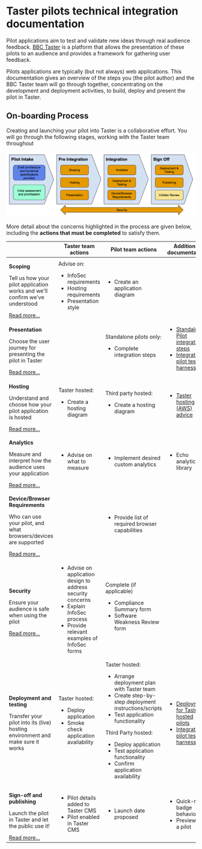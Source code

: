 # Taster pilots technical integration documentation

Pilot applications aim to test and validate new ideas through real audience feedback. [BBC Taster](http://www.bbc.co.uk/taster) is a platform that allows the presentation of these pilots to an audience and provides a framework for gathering user feedback.

Pilots applications are typically (but not always) web applications. This documentation gives an overview of the steps you (the pilot author) and the BBC Taster team will go through together, concentrating on the development and deployment activities, to build, deploy and present the pilot in Taster.

## On-boarding Process

Creating and launching your pilot into Taster is a collaborative effort. You will go through the following stages, working with the Taster team throughout 

<img src="./overview/images/pilot-process.png" alt="Taster hosting overview" width="650" >

More detail about the concerns highlighted in the process are given below, including the **actions that must be completed** to satisfy them. 

<table>
    <thead>
        <tr>
            <th></th>
            <th>Taster team actions</th>
            <th>Pilot team actions</th>
            <th>Additional documentation</th>
        </tr>
    </thead>
    <tbody>
        <tr>
            <td>
                <p><strong>Scoping</strong></p>
                <p>Tell us how your pilot application works and we'll confirm we've understood</p>
                <a href="overview/pilot-description.md">Read more...</a>
            </td>
            <td>
                Advise on:
                <ul>
                    <li>InfoSec requirements</li>
                    <li>Hosting requirements</li>
                    <li>Presentation style</li>
                </ul>
            </td>
            <td>
                <ul>
                    <li>Create an application diagram</li>
                </ul>
            </td>
            <td>
                <ul>
                </ul>
            </td>
        </tr>
        <tr>
            <td>
                <p><strong>Presentation</strong></p>
                <p>Choose the user journey for presenting the pilot in Taster</p>
                <a href="overview/presentation.md">Read more...</a>
            </td>
            <td>
                <ul>
                </ul>
            </td>
            <td>
                Standalone pilots only:
                <ul>
                    <li>Complete integration steps</li>
                </ul>
            </td>
            <td>
                <ul>
                    <li><a href="technical/standalone-pilot-integration-steps.md">Standalone Pilot integration steps</a></li>
                    <li><a href="docs/integration/iframe.md">Integrated pilot test harness</a></li>
                </ul>
            </td>
        </tr>
        <tr>
            <td>
                <p><strong>Hosting</strong></p>
                <p>Understand and choose how your pilot application is hosted</p>
                <a href="overview/hosting.md">Read more...</a>
            </td>
            <td>
                Taster hosted:
                <ul>
                    <li>Create a hosting diagram</li>
                </ul>
            </td>
            <td>
                Third party hosted:
                <ul>
                    <li>Create a hosting diagram</li>
                </ul>
            </td>
            <td>
                <ul>
                    <li><a href="technical/AWS-info.md">Taster hosting (AWS) advice</a></li>
                </ul>
            </td>
        </tr>
        <tr>
            <td>
                <p><strong>Analytics</strong></p>
                <p>Measure and interpret how the audience uses your application</p>
                <a href="overview/analytics-documentation.md">Read more...</a>
            </td>
            <td>
                <ul>
                    <li>Advise on what to measure</li>
                </ul>
            </td>
            <td>
                <ul>
                    <li>Implement desired custom analytics</li>
                </ul>
            </td>
            <td>
                <ul>
                    <li>Echo analytics library</li>
                </ul>
            </td>
        </tr>
        <tr>
            <td>
                <p><strong>Device/Browser Requirements</strong></p>
                <p>Who can use your pilot, and what browsers/devices are supported</p>
                <a href="/docs/supported-devices.md">Read more...</a>
            </td>
            <td>
                <ul>
                </ul>
            </td>
            <td>
                <ul>
                    <li>Provide list of required browser capabilities</li>
                </ul>
            </td>
            <td>
                <ul>
                </ul>
            </td>
        </tr>
        <tr>
            <td>
                <p><strong>Security</strong></p>
                <p>Ensure your audience is safe when using the pilot</p>
                <a href="overview/information-security.md">Read more...</a>
            </td>
            <td>
                <ul>
                    <li>Advise on application design to address security concerns</li>
                    <li>Explain InfoSec process</li>
                    <li>Provide relevant examples of InfoSec forms</li>
                </ul>
            </td>
            <td>
                Complete (if applicable)
                <ul>
                    <li>Compliance Summary form</li>
                    <li>Software Weakness Review form</li>
                </ul>
            </td>
            <td>
                <ul>
                </ul>
            </td>
        </tr>
        <tr>
            <td>
                <p><strong>Deployment and testing</strong></p>
                <p>Transfer your pilot into its (live) hosting environment and make sure it works</p>
            </td>
            <td>
                Taster hosted:
                <ul>
                    <li>Deploy application</li>
                    <li>Smoke check application availability</li>
                </ul>
            </td>
            <td>
                Taster hosted:
                <ul>
                    <li>Arrange deployment plan with Taster team</li>
                    <li>Create step-by-step deployment instructions/scripts</li>
                    <li>Test application functionality</li>
                </ul>
                Third Party hosted:
                <ul>
                    <li>Deploy application</li>
                    <li>Test application functionality</li>
                    <li>Confirm application availability</li>
                </ul>
            </td>
            <td>
                <ul>
                    <li><a href="overview/deployment.md">Deployment for Taster hosted pilots</a></li>
                    <li><a href="docs/integration/iframe.md">Integrated pilot test harness</a></li>
                </ul>
            </td>
        </tr>
        <tr>
            <td>
                <p><strong>Sign-off and publishing</strong></p>
                <p>Launch the pilot in Taster and let the public use it!</p>
                <a href="overview/publishing.md">Read more...</a>
            </td>
            <td>
                <ul>
                    <li>Pilot details added to Taster CMS</li>
                    <li>Pilot enabled in Taster CMS</li>
                </ul>
            </td>
            <td>
                <ul>
                    <li>Launch date proposed</li>
                </ul>
            </td>
            <td>
                <ul>
                    <li>Quick-rate badge behaviour</li>
                    <li>Previewing a pilot</li>
                </ul>
            </td>
        </tr>
    </tbody>
</table>
